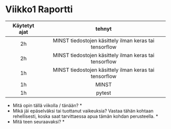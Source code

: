 # Viikko1 Raportti
| Käytetyt ajat | tehnyt |
| :----------:    | :-----------:   |
| 2h    | MINST tiedostojen käsittely ilman keras tai tensorflow | 
| 2h    | MINST tiedostojen käsittely ilman keras tai tensorflow | 
| 1h    | MINST tiedostojen käsittely ilman keras tai tensorflow | 
| 1h    | MINST |
| 1h    | pytest |


* Mitä opin tällä viikolla / tänään?
    * 
* Mikä jäi epäselväksi tai tuottanut vaikeuksia? Vastaa tähän kohtaan rehellisesti, koska saat tarvittaessa apua tämän kohdan perusteella.
    * 
* Mitä teen seuraavaksi?
    * 
